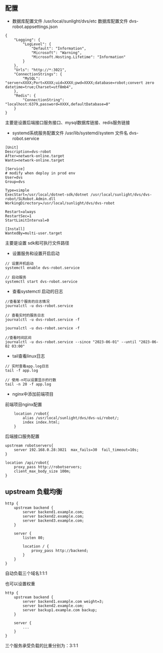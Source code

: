 ## 配置

- 数据库配置文件
/usr/local/sunlight/dvs/etc 数据库配置文件
dvs-robot.appsettings.json
```
{
    "Logging": {
        "LogLevel": {
            "Default": "Information",
            "Microsoft": "Warning",
            "Microsoft.Hosting.Lifetime": "Information"
        }
    },
    "Urls": "http://*:3021",
    "ConnectionStrings": {
        "MySQL": "server=XXXX;Port=XXXX;uid=XXXX;pwd=XXXX;database=robot;convert zero datetime=true;Charset=utf8mb4",
    },
    "Redis": {
        "ConnectionString": "localhost:6379,password=XXXX,defaultDatabase=0"
    }
}
```

主要是设置后端接口服务接口、mysql数据库链接、redis服务链接

- systemd系统服务配置文件
/usr/lib/systemd/system
文件名 dvs-robot.service

```
[Unit]
Description=dvs-robot
After=network-online.target
Wants=network-online.target

[Service]
# modify when deploy in prod env
User=dvs
Group=dvs

Type=simple
ExecStart=/usr/local/dotnet-sdk/dotnet /usr/local/sunlight/dvs/dvs-robot/SLRobot.Admin.dll
WorkingDirectory=/usr/local/sunlight/dvs/dvs-robot

Restart=always
RestartSec=1
StartLimitInterval=0

[Install]
WantedBy=multi-user.target
```

主要是设置 sdk和可执行文件路径 

- 设置服务和设置开启启动

```
// 设置开机启动
systemctl enable dvs-robot.service

// 启动服务
systemctl start dvs-robot.service
```

- 查看systemctl 启动的日志
```
//查看某个服务的日志情况
journalctl -u dvs-robot.service

// 查看实时的服务日志
journalctl -u dvs-robot.service -f

journalctl -u dvs-robot.service -f

//查看时间区间
journalctl -u dvs-robot.service --since "2023-06-01" --until "2023-06-02 03:00"
```

- tail查看linux日志
```
// 实时查看app.log日志
tail -f app.log

// 使用-n可以设置显示的行数
tail -n 20 -f app.log
```  

- nginx中添加前端项目

前端项目nginx配置

```
    location /robot{
        alias /usr/local/sunlight/dvs/dvs-ui/robot/;
        index index.html;
    }
```

后端接口服务配置
```
upstream robotservers{
    server 192.168.0.28:3021  max_fails=30  fail_timeout=10s;
}

location /api/robot{
    proxy_pass http://robotservers;
    client_max_body_size 100m;
}
```


## upstream 负载均衡
```
http {
    upstream backend {
        server backend1.example.com;
        server backend2.example.com;
        server backend3.example.com;
    }

    server {
        listen 80;

        location / {
            proxy_pass http://backend;
        }
    }
}
```
自动负载三个域名1:1:1

也可以设置权重
```
http {
    upstream backend {
        server backend1.example.com weight=3;
        server backend2.example.com;
        server backup1.example.com backup;
    }

    server {
        ...
    }
}
```
三个服务承受负载的比重分别为：3:1:1
